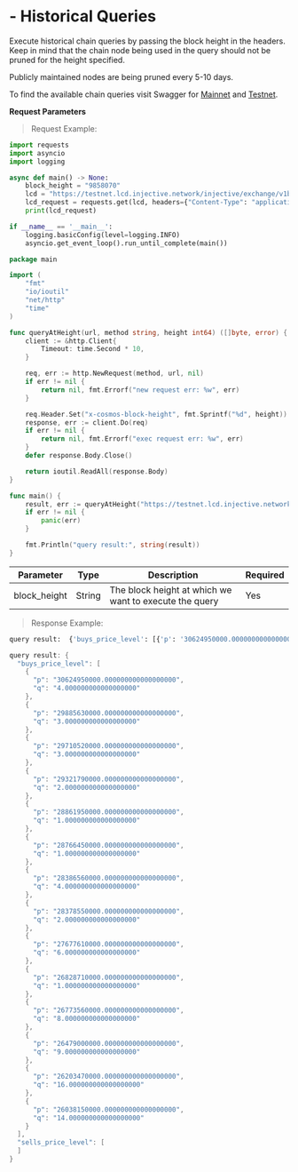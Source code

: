 # - Historical Queries

Execute historical chain queries by passing the block height in the headers. Keep in mind that the chain node being used in the query should not be pruned for the height specified.

Publicly maintained nodes are being pruned every 5-10 days.

To find the available chain queries visit Swagger for [Mainnet](https://sentry.lcd.injective.network/swagger/#/) and [Testnet](https://testnet.lcd.injective.network/swagger/).


**Request Parameters**
> Request Example:

``` python
import requests
import asyncio
import logging

async def main() -> None:
    block_height = "9858070"
    lcd = "https://testnet.lcd.injective.network/injective/exchange/v1beta1/derivative/orderbook/0x2e94326a421c3f66c15a3b663c7b1ab7fb6a5298b3a57759ecf07f0036793fc9"
    lcd_request = requests.get(lcd, headers={"Content-Type": "application/json", "x-cosmos-block-height": "{}".format(block_height)}).json()
    print(lcd_request)

if __name__ == '__main__':
    logging.basicConfig(level=logging.INFO)
    asyncio.get_event_loop().run_until_complete(main())
```

``` go
package main

import (
    "fmt"
    "io/ioutil"
    "net/http"
    "time"
)

func queryAtHeight(url, method string, height int64) ([]byte, error) {
    client := &http.Client{
        Timeout: time.Second * 10,
    }

    req, err := http.NewRequest(method, url, nil)
    if err != nil {
        return nil, fmt.Errorf("new request err: %w", err)
    }

    req.Header.Set("x-cosmos-block-height", fmt.Sprintf("%d", height))
    response, err := client.Do(req)
    if err != nil {
        return nil, fmt.Errorf("exec request err: %w", err)
    }
    defer response.Body.Close()

    return ioutil.ReadAll(response.Body)
}

func main() {
    result, err := queryAtHeight("https://testnet.lcd.injective.network/injective/exchange/v1beta1/derivative/orderbook/0x2e94326a421c3f66c15a3b663c7b1ab7fb6a5298b3a57759ecf07f0036793fc9", "GET", 9858070)
    if err != nil {
        panic(err)
    }

    fmt.Println("query result:", string(result))
}
```

|Parameter|Type|Description|Required|
|----|----|----|----|
|block_height|String|The block height at which we want to execute the query|Yes|


> Response Example:

``` python
query result:  {'buys_price_level': [{'p': '30624950000.000000000000000000', 'q': '4.000000000000000000'}, {'p': '29885630000.000000000000000000', 'q': '3.000000000000000000'}, {'p': '29710520000.000000000000000000', 'q': '3.000000000000000000'}, {'p': '29321790000.000000000000000000', 'q': '2.000000000000000000'}, {'p': '28861950000.000000000000000000', 'q': '1.000000000000000000'}, {'p': '28766450000.000000000000000000', 'q': '1.000000000000000000'}, {'p': '28386560000.000000000000000000', 'q': '4.000000000000000000'}, {'p': '28378550000.000000000000000000', 'q': '2.000000000000000000'}, {'p': '27677610000.000000000000000000', 'q': '6.000000000000000000'}, {'p': '26828710000.000000000000000000', 'q': '1.000000000000000000'}, {'p': '26773560000.000000000000000000', 'q': '8.000000000000000000'}, {'p': '26479000000.000000000000000000', 'q': '9.000000000000000000'}, {'p': '26203470000.000000000000000000', 'q': '16.000000000000000000'}, {'p': '26038150000.000000000000000000', 'q': '14.000000000000000000'}], 'sells_price_level': []}
```

``` go
query result: {
  "buys_price_level": [
    {
      "p": "30624950000.000000000000000000",
      "q": "4.000000000000000000"
    },
    {
      "p": "29885630000.000000000000000000",
      "q": "3.000000000000000000"
    },
    {
      "p": "29710520000.000000000000000000",
      "q": "3.000000000000000000"
    },
    {
      "p": "29321790000.000000000000000000",
      "q": "2.000000000000000000"
    },
    {
      "p": "28861950000.000000000000000000",
      "q": "1.000000000000000000"
    },
    {
      "p": "28766450000.000000000000000000",
      "q": "1.000000000000000000"
    },
    {
      "p": "28386560000.000000000000000000",
      "q": "4.000000000000000000"
    },
    {
      "p": "28378550000.000000000000000000",
      "q": "2.000000000000000000"
    },
    {
      "p": "27677610000.000000000000000000",
      "q": "6.000000000000000000"
    },
    {
      "p": "26828710000.000000000000000000",
      "q": "1.000000000000000000"
    },
    {
      "p": "26773560000.000000000000000000",
      "q": "8.000000000000000000"
    },
    {
      "p": "26479000000.000000000000000000",
      "q": "9.000000000000000000"
    },
    {
      "p": "26203470000.000000000000000000",
      "q": "16.000000000000000000"
    },
    {
      "p": "26038150000.000000000000000000",
      "q": "14.000000000000000000"
    }
  ],
  "sells_price_level": [
  ]
}
```
